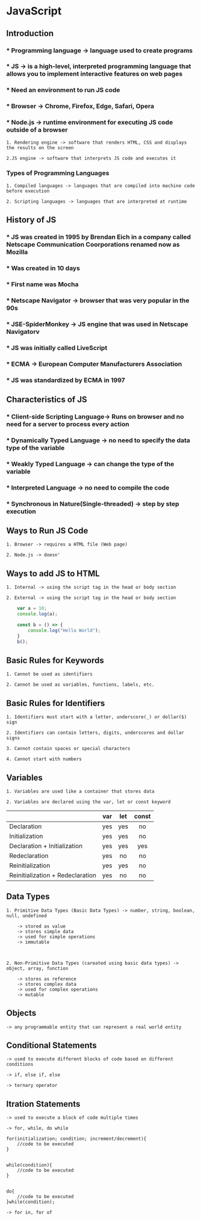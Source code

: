 # JavaScript

## Introduction

### * Programming language -> language used to create programs

### * JS -> is a high-level, interpreted programming language that allows you to implement interactive features on web pages

### * Need an environment to run JS code

### * Browser -> Chrome, Firefox, Edge, Safari, Opera

### * Node.js -> runtime environment for executing JS code outside of a browser

    1. Rendering engine -> software that renders HTML, CSS and displays the results on the screen

    2.JS engine -> software that interprets JS code and executes it

### Types of Programming Languages

    1. Compiled languages -> languages that are compiled into machine code before execution

    2. Scripting languages -> languages that are interpreted at runtime

## History of JS

### * JS was created in 1995 by **Brendan Eich** in a company called **Netscape Communication Coorporations** renamed now as **Mozilla**

### * Was created in 10 days

### * First name was Mocha

### * Netscape Navigator -> browser that was very popular in the 90s

### * JSE-SpiderMonkey -> JS engine that was used in Netscape Navigatorv

### * JS was initially called LiveScript

### * ECMA -> European Computer Manufacturers Association

### * JS was standardized by ECMA in 1997

## Characteristics of JS

### * Client-side Scripting Language-> Runs on browser and no need for a server to process every action

### * Dynamically Typed Language -> no need to specify the data type of the variable

### * Weakly Typed Language -> can change the type of the variable

### * Interpreted Language -> no need to compile the code

### * Synchronous in Nature(Single-threaded) -> step by step execution

## Ways to Run JS Code

    1. Browser -> requires a HTML file (Web page)

    2. Node.js -> doesn'
    
## Ways to add JS to HTML

    1. Internal -> using the script tag in the head or body section

    2. External -> using the script tag in the head or body section

``` js
    var a = 10;
    console.log(a);

    const b = () => {
        console.log("Hello World");
    }
    b();
```

## Basic Rules for Keywords

    1. Cannot be used as identifiers

    2. Cannot be used as variables, functions, labels, etc.

## Basic Rules for Identifiers


    1. Identifiers must start with a letter, underscore(_) or dollar($) sign

    2. Identifiers can contain letters, digits, underscores and dollar signs

    3. Cannot contain spaces or special characters

    4. Cannot start with numbers
    

## Variables

    1. Variables are used like a container that stores data

    2. Variables are declared using the var, let or const keyword

|  | var | let | const |
| :--- | :---: | :---: | :---: |
| Declaration | yes | yes | no |
| Initialization | yes | yes | no |
| Declaration + Initialization | yes | yes | yes |
| Redeclaration | yes | no | no |
| Reinitialization | yes | yes | no |
| Reinitialization + Redeclaration | yes | no | no |

## Data Types

    1. Primitive Data Types (Basic Data Types) -> number, string, boolean, null, undefined

        -> stored as value
        -> stores simple data
        -> used for simple operations
        -> immutable



    2. Non-Primitive Data Types (careated using basic data types) -> object, array, function
    
        -> stores as reference
        -> stores complex data
        -> used for complex operations
        -> mutable

## Objects

    -> any programmable entity that can represent a real world entity

## Conditional Statements

    -> used to execute different blocks of code based on different conditions

    -> if, else if, else

    -> ternary operator
    
## Itration Statements

    -> used to execute a block of code multiple times

    -> for, while, do while

    for(initialization; condition; increment/decrement){
        //code to be executed
    }


    while(condition){
        //code to be executed
    }
    

    do{
        //code to be executed
    }while(condition);

    -> for in, for of
